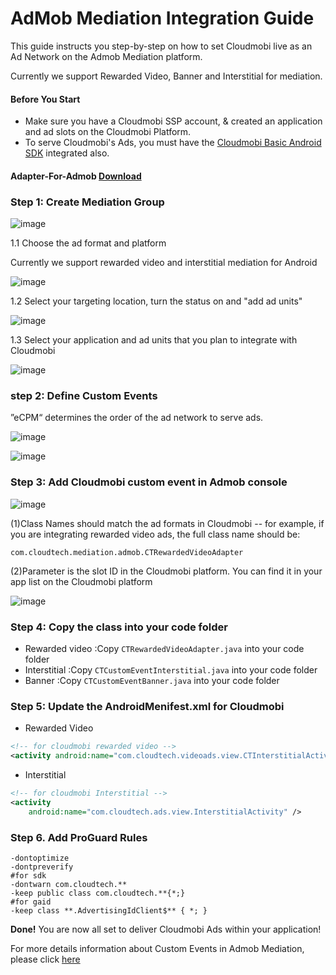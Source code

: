 # AdMob Mediation Integration Guide

This guide instructs you step-by-step on how to set Cloudmobi live as an Ad Network on the Admob Mediation platform.

Currently we support Rewarded Video, Banner and Interstitial for mediation.

#### Before You Start

- Make sure you have a Cloudmobi SSP account, & created an application and ad slots on the Cloudmobi Platform.
- To serve Cloudmobi's Ads, you must have the [Cloudmobi Basic Android SDK](https://github.com/cloudmobi/AndroidSDK/blob/master/AndroidSDK.zip) integrated also.  

#### Adapter-For-Admob [Download](https://github.com/cloudmobi/AndroidSDK/blob/master/AndroidSDK_Adapter-For-Admob.zip)

### Step 1: Create Mediation Group

![image](https://user-images.githubusercontent.com/20314643/34598723-6a3249e2-f229-11e7-96b8-0ba05840c957.png)

1.1 Choose the ad format and platform

Currently we support rewarded video and interstitial mediation for Android

![image](https://user-images.githubusercontent.com/20314643/34598771-abf82482-f229-11e7-8f5b-849a295461fa.png)

1.2 Select your targeting location, turn the status on and "add ad units"

![image](https://user-images.githubusercontent.com/20314643/34598876-34953cd0-f22a-11e7-9d76-f2610179dc99.png)



1.3 Select your application and ad units that you plan to integrate with Cloudmobi

![image](https://user-images.githubusercontent.com/20314643/34598969-da664082-f22a-11e7-9441-c6aca7cd93ba.png)



### step 2: Define Custom Events

”eCPM“ determines the order of the ad network to serve ads.

![image](https://user-images.githubusercontent.com/20314643/34599932-fab8e6c8-f22f-11e7-93df-37119420eb58.png)

![image](https://user-images.githubusercontent.com/20314643/34600140-f0e26a74-f230-11e7-9451-baaaf675b2ce.png)



### Step 3: Add Cloudmobi custom event in Admob console

![image](https://user-images.githubusercontent.com/20314643/34600301-c64459c0-f231-11e7-8ab5-67a61423e5ea.png)

(1)Class Names should match the ad formats in Cloudmobi -- for example, if you are integrating rewarded video ads, the full class name should be: 

 ```
 com.cloudtech.mediation.admob.CTRewardedVideoAdapter 
 
 ```

(2)Parameter is the slot ID in the Cloudmobi platform. You can find it in your app list on the Cloudmobi platform


![image](https://user-images.githubusercontent.com/20314643/34601111-7ecc1b88-f235-11e7-90e1-017785793815.png)



### Step 4: Copy the class into your code folder

- Rewarded video :Copy `CTRewardedVideoAdapter.java` into your code folder
- Interstitial :Copy `CTCustomEventInterstitial.java` into your code folder
- Banner :Copy `CTCustomEventBanner.java` into your code folder

### Step 5: Update the AndroidMenifest.xml for Cloudmobi 

- Rewarded Video

```xml
<!-- for cloudmobi rewarded video -->
<activity android:name="com.cloudtech.videoads.view.CTInterstitialActivity"  			 android:configChanges="keyboard|keyboardHidden|orientation|screenLayout|uiMode|screenSize|smallestScreenSize"/>
```

- Interstitial

```xml
<!-- for cloudmobi Interstitial -->	
<activity
	android:name="com.cloudtech.ads.view.InterstitialActivity" />    
```

### Step 6. Add ProGuard Rules

```
-dontoptimize
-dontpreverify
#for sdk
-dontwarn com.cloudtech.**
-keep public class com.cloudtech.**{*;}
#for gaid
-keep class **.AdvertisingIdClient$** { *; }
```
**Done!** You are now all set to deliver Cloudmobi Ads within your application!

For more details information about Custom Events in Admob Mediation, please click [here](https://developers.google.com/admob/android/custom-events)


